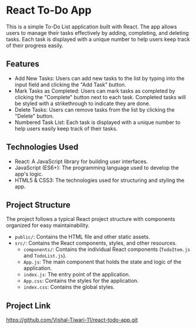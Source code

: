 # React To-Do App

This is a simple To-Do List application built with React. The app allows users to manage their tasks effectively by adding, completing, and deleting tasks. 
Each task is displayed with a unique number to help users keep track of their progress easily.

## Features

- Add New Tasks: Users can add new tasks to the list by typing into the input field and clicking the "Add Task" button.
- Mark Tasks as Completed: Users can mark tasks as completed by clicking the "Complete" button next to each task. Completed tasks will be styled with a strikethrough to indicate they are done.
- Delete Tasks: Users can remove tasks from the list by clicking the "Delete" button.
- Numbered Task List: Each task is displayed with a unique number to help users easily keep track of their tasks.

## Technologies Used

- React: A JavaScript library for building user interfaces.
- JavaScript (ES6+): The programming language used to develop the app's logic.
- HTML5 & CSS3: The technologies used for structuring and styling the app.

## Project Structure

The project follows a typical React project structure with components organized for easy maintainability.

- `public/`: Contains the HTML file and other static assets.
- `src/`: Contains the React components, styles, and other resources.
  - `components/`: Contains the individual React components (`TodoItem.js` and `TodoList.js`).
  - `App.js`: The main component that holds the state and logic of the application.
  - `index.js`: The entry point of the application.
  - `App.css`: Contains the styles for the application.
  - `index.css`: Contains the global styles.

## Project Link
https://github.com/Vishal-Tiwari-11/react-todo-app.git
